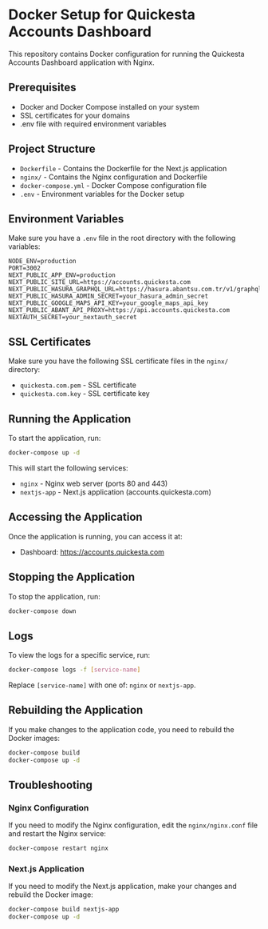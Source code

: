 # Docker Setup for Quickesta Accounts Dashboard

This repository contains Docker configuration for running the Quickesta Accounts Dashboard application with Nginx.

## Prerequisites

- Docker and Docker Compose installed on your system
- SSL certificates for your domains
- .env file with required environment variables

## Project Structure

- `Dockerfile` - Contains the Dockerfile for the Next.js application
- `nginx/` - Contains the Nginx configuration and Dockerfile
- `docker-compose.yml` - Docker Compose configuration file
- `.env` - Environment variables for the Docker setup

## Environment Variables

Make sure you have a `.env` file in the root directory with the following variables:

```
NODE_ENV=production
PORT=3002
NEXT_PUBLIC_APP_ENV=production
NEXT_PUBLIC_SITE_URL=https://accounts.quickesta.com
NEXT_PUBLIC_HASURA_GRAPHQL_URL=https://hasura.abantsu.com.tr/v1/graphql
NEXT_PUBLIC_HASURA_ADMIN_SECRET=your_hasura_admin_secret
NEXT_PUBLIC_GOOGLE_MAPS_API_KEY=your_google_maps_api_key
NEXT_PUBLIC_ABANT_API_PROXY=https://api.accounts.quickesta.com
NEXTAUTH_SECRET=your_nextauth_secret
```

## SSL Certificates

Make sure you have the following SSL certificate files in the `nginx/` directory:

- `quickesta.com.pem` - SSL certificate
- `quickesta.com.key` - SSL certificate key

## Running the Application

To start the application, run:

```bash
docker-compose up -d
```

This will start the following services:

- `nginx` - Nginx web server (ports 80 and 443)
- `nextjs-app` - Next.js application (accounts.quickesta.com)

## Accessing the Application

Once the application is running, you can access it at:

- Dashboard: https://accounts.quickesta.com

## Stopping the Application

To stop the application, run:

```bash
docker-compose down
```

## Logs

To view the logs for a specific service, run:

```bash
docker-compose logs -f [service-name]
```

Replace `[service-name]` with one of: `nginx` or `nextjs-app`.

## Rebuilding the Application

If you make changes to the application code, you need to rebuild the Docker images:

```bash
docker-compose build
docker-compose up -d
```

## Troubleshooting

### Nginx Configuration

If you need to modify the Nginx configuration, edit the `nginx/nginx.conf` file and restart the Nginx service:

```bash
docker-compose restart nginx
```

### Next.js Application

If you need to modify the Next.js application, make your changes and rebuild the Docker image:

```bash
docker-compose build nextjs-app
docker-compose up -d
```
